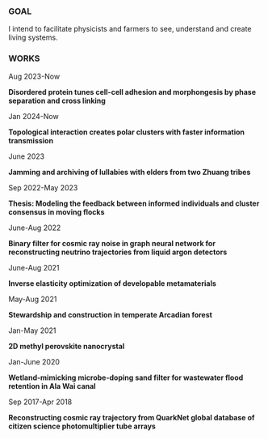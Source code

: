 ### GOAL

I intend to facilitate physicists and farmers to see, understand and create living systems. 

### WORKS

Aug 2023-Now

**Disordered protein tunes cell-cell adhesion and morphongesis by phase separation and cross linking**

Jan 2024-Now

**Topological interaction creates polar clusters with faster information transmission**

June 2023

**Jamming and archiving of lullabies with elders from two Zhuang tribes**

Sep 2022-May 2023

**Thesis: Modeling the feedback between informed individuals and cluster consensus in moving flocks**

June-Aug 2022

**Binary filter for cosmic ray noise in graph neural network for reconstructing neutrino trajectories from liquid argon detectors**

June-Aug 2021

**Inverse elasticity optimization of developable metamaterials**

May-Aug 2021

**Stewardship and construction in temperate Arcadian forest**

Jan-May 2021

**2D methyl perovskite nanocrystal**

Jan-June 2020

**Wetland-mimicking microbe-doping sand filter for wastewater flood retention in Ala Wai canal**

Sep 2017-Apr 2018

**Reconstructing cosmic ray trajectory from QuarkNet global database of citizen science photomultiplier tube arrays**


